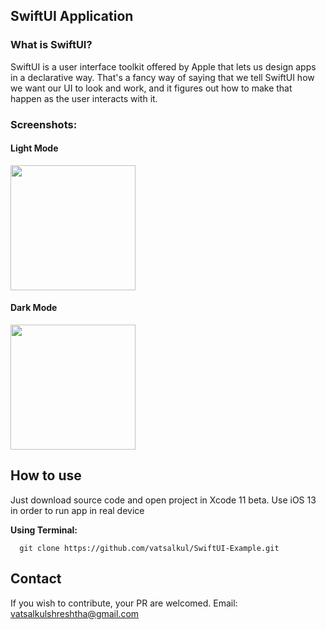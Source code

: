 ## SwiftUI Application
### What is SwiftUI?

SwiftUI is a user interface toolkit offered by Apple that lets us design apps in a declarative way. That's a fancy way of saying that we tell SwiftUI how we want our UI to look and work, and it figures out how to make that happen as the user interacts with it.

### Screenshots:
#### Light Mode
<img src="https://user-images.githubusercontent.com/30840527/62550366-c3685080-b887-11e9-8594-20e51b756273.PNG" width="200">

#### Dark Mode
<img src="https://user-images.githubusercontent.com/30840527/62550457-ebf04a80-b887-11e9-90b7-1988aae9942a.PNG" width="200">

## How to use
Just download source code and open project in Xcode 11 beta.
Use iOS 13 in order to run app in real device

**Using Terminal:**
```
  git clone https://github.com/vatsalkul/SwiftUI-Example.git
  ```
 ## Contact
 If you wish to contribute, your PR are welcomed. Email: vatsalkulshreshtha@gmail.com
